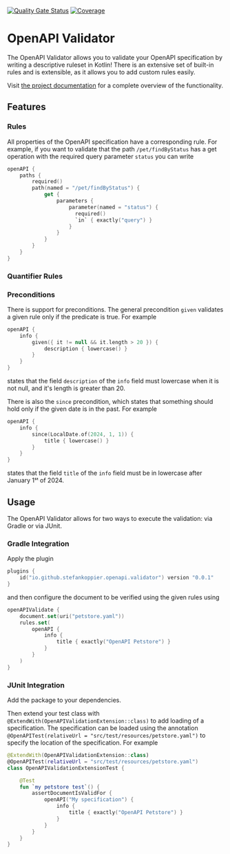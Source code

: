 [![Quality Gate Status](https://sonarcloud.io/api/project_badges/measure?project=stefankoppier_openapi-validator&metric=alert_status)](https://sonarcloud.io/summary/new_code?id=stefankoppier_openapi-validator)
[![Coverage](https://sonarcloud.io/api/project_badges/measure?project=stefankoppier_openapi-validator&metric=coverage)](https://sonarcloud.io/summary/new_code?id=stefankoppier_openapi-validator)

# OpenAPI Validator

The OpenAPI Validator allows you to validate your OpenAPI specification by writing a descriptive ruleset in Kotlin!
There is an extensive set of built-in rules and is extensible, as it allows you to add custom rules easily. 

Visit [the project documentation](https://stefankoppier.github.io/openapi-validator/) for a complete overview of the 
functionality.

## Features

### Rules
All properties of the OpenAPI specification have a corresponding rule. For example, if you want to validate that the
path `/pet/findByStatus` has a get operation with the required query parameter `status` you can write
```kotlin
openAPI {
    paths {
        required()
        path(named = "/pet/findByStatus") {
            get { 
                parameters {
                    parameter(named = "status") {
                      required()
                      `in` { exactly("query") }
                    }
                }
            }
        }
    }
}
```

### Quantifier Rules

### Preconditions
There is support for preconditions. The general precondition `given` validates a given rule only if
the predicate is true. For example
```kotlin
openAPI {
    info {
        given({ it != null && it.length > 20 }) {
            description { lowercase() }
        }
    }
}
```
states that the field `description` of the `info` field must lowercase when it is not null, and it's length is
greater than 20.

There is also the `since` precondition, which states that something should hold only if the given date is in
the past. For example
```kotlin
openAPI {
    info {
        since(LocalDate.of(2024, 1, 1)) {
            title { lowercase() }
        }
    }
}
```
states that the field `title` of the `info` field must be in lowercase after January 1ˢᵗ of 2024.  

## Usage

The OpenAPI Validator allows for two ways to execute the validation: via Gradle or via JUnit.

### Gradle Integration

Apply the plugin
```kotlin
plugins {
    id("io.github.stefankoppier.openapi.validator") version "0.0.1"
}
```
and then configure the document to be verified using the given rules using
```kotlin
openAPIValidate {
    document.set(uri("petstore.yaml"))
    rules.set(
        openAPI {
            info {
                title { exactly("OpenAPI Petstore") }
            }
        }
    )
}
```

### JUnit Integration

Add the package to your dependencies.

Then extend your test class with `@ExtendWith(OpenAPIValidationExtension::class)` to add loading of a specification. 
The specification can be loaded using the annotation `@OpenAPITest(relativeUrl = "src/test/resources/petstore.yaml")` to 
specify the location of the specification. For example
```kotlin
@ExtendWith(OpenAPIValidationExtension::class)
@OpenAPITest(relativeUrl = "src/test/resources/petstore.yaml")
class OpenAPIValidationExtensionTest {

    @Test
    fun `my petstore test`() {
        assertDocumentIsValidFor {
            openAPI("My specification") {
                info {
                    title { exactly("OpenAPI Petstore") }
                }
            }
        }
    }
}
```